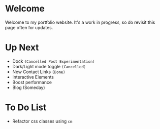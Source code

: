 # Welcome
Welcome to my portfolio website. It's a work in progress, so do revisit this page often for updates.


# Up Next
- Dock `(Cancelled Post Experimentation)`
- Dark/Light mode toggle `(Cancelled)`
- New Contact Links `(Done)`
- Interactive Elements
- Boost performance
- Blog (Someday)

# To Do List
- Refactor css classes using `cn`
